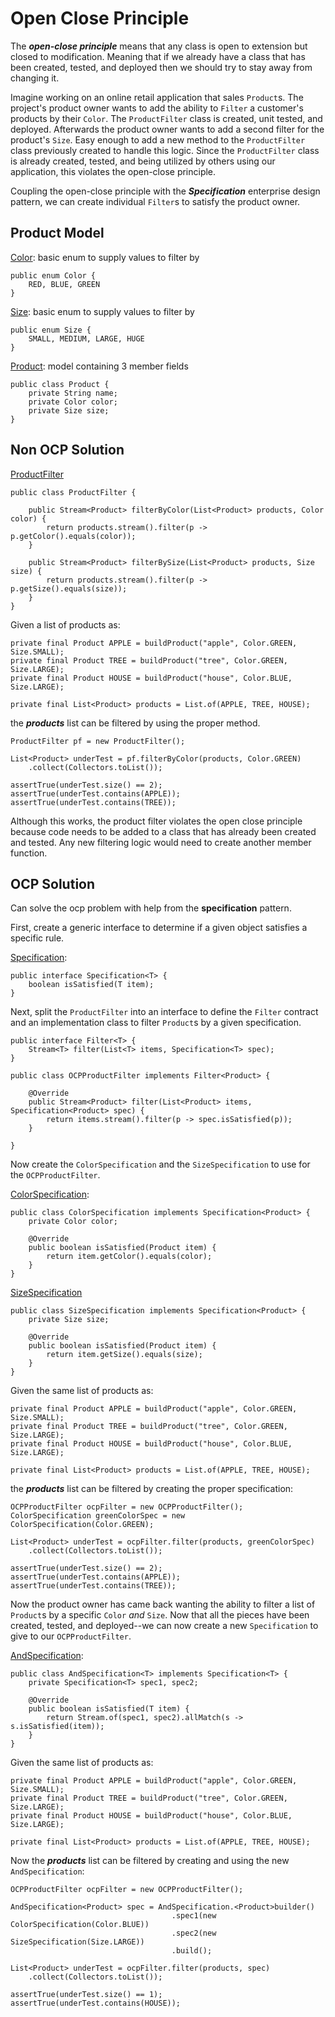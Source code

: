 # Open Close Principle

The ***open-close principle*** means that any class is open to extension but closed to modification.  Meaning that if we already have a class that has been created, tested, and deployed then we should try to stay away from changing it.

Imagine working on an online retail application that sales `Product`s.  The project's product owner wants to add the ability to `Filter` a customer's products by their `Color`.  The `ProductFilter` class is created, unit tested, and deployed.  Afterwards the product owner wants to add a second filter for the product's `Size`.  Easy enough to add a new method to the `ProductFilter` class previously created to handle this logic.  Since the `ProductFilter` class is already created, tested, and being utilized by others using our application, this violates the open-close principle.

Coupling the open-close principle with the ***Specification*** enterprise design pattern, we can create individual `Filter`s to satisfy the product owner.

## Product Model
[Color](src/main/java/com/clarsen/designpatterns/ocp/enums/Color.java): basic enum to supply values to filter by
```
public enum Color {
    RED, BLUE, GREEN
}
```

[Size](src/main/java/com/clarsen/designpatterns/ocp/enums/Size.java): basic enum to supply values to filter by
```
public enum Size {
    SMALL, MEDIUM, LARGE, HUGE
}
```

[Product](src/main/java/com/clarsen/designpatterns/ocp/model/Product.java): model containing 3 member fields
```
public class Product {
    private String name;
    private Color color;
    private Size size;
}
```

## Non OCP Solution
[ProductFilter](src/main/java/com/clarsen/designpatterns/ocp/filters/ProductFilter.java)
```
public class ProductFilter {

    public Stream<Product> filterByColor(List<Product> products, Color color) {
        return products.stream().filter(p -> p.getColor().equals(color));
    }

    public Stream<Product> filterBySize(List<Product> products, Size size) {
        return products.stream().filter(p -> p.getSize().equals(size));
    }
}
```

Given a list of products as:
```
private final Product APPLE = buildProduct("apple", Color.GREEN, Size.SMALL);
private final Product TREE = buildProduct("tree", Color.GREEN, Size.LARGE);
private final Product HOUSE = buildProduct("house", Color.BLUE, Size.LARGE);

private final List<Product> products = List.of(APPLE, TREE, HOUSE);
```

the ***products*** list can be filtered by using the proper method.

```
ProductFilter pf = new ProductFilter();

List<Product> underTest = pf.filterByColor(products, Color.GREEN)
    .collect(Collectors.toList());

assertTrue(underTest.size() == 2);
assertTrue(underTest.contains(APPLE));
assertTrue(underTest.contains(TREE));
```

Although this works, the product filter violates the open close principle because code needs to be added to a class that has already been created and tested.  Any new filtering logic would need to create another member function.

## OCP Solution

Can solve the ocp problem with help from the **specification** pattern.

First, create a generic interface to determine if a given object satisfies a specific rule.  

[Specification](src/main/java/com/clarsen/designpatterns/ocp/spec/Specification.java):
```
public interface Specification<T> {
    boolean isSatisfied(T item);
}
```

Next, split the `ProductFilter` into an interface to define the `Filter` contract and an implementation class to filter `Product`s by a given specification.
```
public interface Filter<T> {
    Stream<T> filter(List<T> items, Specification<T> spec);
}
```

```
public class OCPProductFilter implements Filter<Product> {

    @Override
    public Stream<Product> filter(List<Product> items, Specification<Product> spec) {
        return items.stream().filter(p -> spec.isSatisfied(p));
    }
    
}
```

Now create the `ColorSpecification` and the `SizeSpecification` to use for the `OCPProductFilter`.  

[ColorSpecification](src/main/java/com/clarsen/designpatterns/ocp/spec/ColorSpecification.java):
```
public class ColorSpecification implements Specification<Product> {
    private Color color;

    @Override
    public boolean isSatisfied(Product item) {
        return item.getColor().equals(color);
    }
}
```
[SizeSpecification](src/main/java/com/clarsen/designpatterns/ocp/spec/SizeSpecification.java)
```
public class SizeSpecification implements Specification<Product> {
    private Size size;

    @Override
    public boolean isSatisfied(Product item) {
        return item.getSize().equals(size);
    }
}
```

Given the same list of products as:
```
private final Product APPLE = buildProduct("apple", Color.GREEN, Size.SMALL);
private final Product TREE = buildProduct("tree", Color.GREEN, Size.LARGE);
private final Product HOUSE = buildProduct("house", Color.BLUE, Size.LARGE);

private final List<Product> products = List.of(APPLE, TREE, HOUSE);
```

the ***products*** list can be filtered by creating the proper specification:

```
OCPProductFilter ocpFilter = new OCPProductFilter();
ColorSpecification greenColorSpec = new ColorSpecification(Color.GREEN);

List<Product> underTest = ocpFilter.filter(products, greenColorSpec)
    .collect(Collectors.toList());

assertTrue(underTest.size() == 2);
assertTrue(underTest.contains(APPLE));
assertTrue(underTest.contains(TREE));
```

Now the product owner has came back wanting the ability to filter a list of `Product`s by a specific `Color` *and* `Size`.  Now that all the pieces have been created, tested, and deployed--we can now create a new `Specification` to give to our `OCPProductFilter`.

[AndSpecification](src/main/java/com/clarsen/designpatterns/ocp/spec/AndSpecification.java):
```
public class AndSpecification<T> implements Specification<T> {
    private Specification<T> spec1, spec2;

    @Override
    public boolean isSatisfied(T item) {
        return Stream.of(spec1, spec2).allMatch(s -> s.isSatisfied(item));
    }
}
```

Given the same list of products as:

```
private final Product APPLE = buildProduct("apple", Color.GREEN, Size.SMALL);
private final Product TREE = buildProduct("tree", Color.GREEN, Size.LARGE);
private final Product HOUSE = buildProduct("house", Color.BLUE, Size.LARGE);

private final List<Product> products = List.of(APPLE, TREE, HOUSE);
```

Now the ***products*** list can be filtered by creating and using the new `AndSpecification`:

```
OCPProductFilter ocpFilter = new OCPProductFilter();

AndSpecification<Product> spec = AndSpecification.<Product>builder()
                                    .spec1(new ColorSpecification(Color.BLUE))
                                    .spec2(new SizeSpecification(Size.LARGE))
                                    .build();

List<Product> underTest = ocpFilter.filter(products, spec)
    .collect(Collectors.toList());

assertTrue(underTest.size() == 1);
assertTrue(underTest.contains(HOUSE));
```